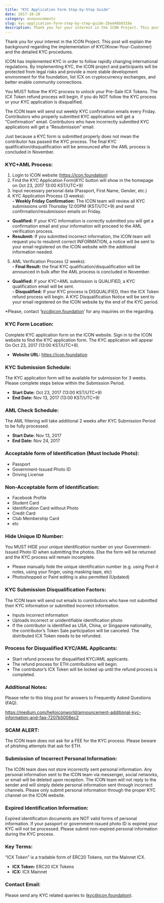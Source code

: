 ```yaml
---
title: "KYC Application Form Step-by-Step Guide"
date: 2017-10-20
category: announcements
slug: kyc-application-form-step-by-step-guide-2bed46b0319a
description: Thank you for your interest in the ICON Project. This post will explain the background regarding the implementation of KYC(Know-Your-Customer) and the detailed KYC procedures.
---
```


Thank you for your interest in the ICON Project. This post will explain the background regarding the implementation of KYC(Know-Your-Customer) and the detailed KYC procedures.

ICON has implemented KYC in order to follow rapidly changing international regulations. By implementing KYC, the ICON project and participants will be protected from legal risks and provide a more stable development environment for the foundation, list ICX on cryptocurrency exchanges, and better enable community connections.

You MUST follow the KYC process to unlock your Pre-Sale ICX Tokens. The ICX Token refund process will begin, if you do NOT follow the KYC process or your KYC application is disqualified.

The ICON team will send out weekly KYC confirmation emails every Friday. Contributors who properly submitted KYC applications will get a “Confirmation” email. Contributors who have incorrectly submitted KYC applications will get a “Resubmission” email.

Just because a KYC form is submitted properly does not mean the contributor has passed the KYC process. The final KYC qualification/disqualification will be announced after the AML process is concluded in November.

### **KYC+AML Process:**

1. Login to ICON website (<https://icon.foundation>)
2. Find the KYC Application Form(KYC button will show in the homepage on Oct 23, 2017 13:00 KST/UTC+9)
3. Input necessary personal data (Passport, First Name, Gender, etc.)
4. KYC Application Process (3 weeks):   
**- Weekly Friday Confirmation:** The ICON team will review all KYC submissions until Thursday 12:00PM (KST/UTC+9) and send confirmation/resubmission emails on Friday.  
- **Qualified:** If your KYC information is correctly submitted you will get a confirmation email and your information will proceed to the AML verification process.  
- **Resubmit:** If you submitted incorrect information, the ICON team will request you to resubmit correct INFORMATION, a notice will be sent to your email registered on the ICON website with the additional information needed.
5. AML Verification Process (2 weeks):   
**- Final Result:** the final KYC qualification/disqualification will be announced in bulk after the AML process is concluded in November.   
- **Qualified:** If your KYC+AML submission is QUALIFIED, a KYC qualification email will be sent.  
**- Disqualified:** If your KYC process is DISQUALIFIED, then the ICX Token refund process will begin. A KYC Disqualification Notice will be sent to your email registered on the ICON website by the end of the KYC period.

*Please, contact ‘kyc@icon.foundation’ for any inquiries on the regarding.

### **KYC Form Location:**

Complete KYC application form on the ICON website. Sign in to the ICON website to find the KYC application form. The KYC application will appear On Oct 23, 2017 (13:00 KST/UTC+9).

* **Website URL:** <https://icon.foundation>

### **KYC Submission Schedule:**

The KYC application form will be available for submission for 3 weeks. Please complete steps below within the Submission Period.

* **Start Date:** Oct 23, 2017 (13:00 KST/UTC+9)
* **End Date:** Nov 13, 2017 (13:00 KST/UTC+9)

### **AML Check Schedule:**

The AML filtering will take additional 2 weeks after KYC Submission Period to be fully processed.

* **Start Date:** Nov 13, 2017
* **End Date:** Nov 24, 2017

### **Acceptable form of Identification (Must Include Photo):**

* Passport
* Government-Issued Photo ID
* Driving License

### **Non-Acceptable form of Identification:**

* Facebook Profile
* Student Card
* Identification Card without Photo
* Credit Card
* Club Membership Card
* etc

### **Hide Unique ID Number:**

You MUST HIDE your unique identification number on your Government-Issued Photo ID when submitting the photos. Else the form will be returned and the KYC process will remain incomplete.

* Please manually hide the unique identification number (e.g. using Post-it notes, using your finger, using masking tape, etc)
* Photoshopped or Paint editing is also permitted (Updated)

### **KYC Submission Disqualification Factors:**

The ICON team will send out emails to contributors who have not submitted their KYC information or submitted incorrect information.

* Inputs incorrect information
* Uploads incorrect or unidentifiable identification photo
* If the contributor is identified as USA, China, or Singapore nationality, the contributor’s Token Sale participation will be canceled. The distributed ICX Token needs to be refunded.

### **Process for Disqualified KYC/AML Applicants:**

* Start refund process for disqualified KYC/AML applicants.
* The refund process for ETH contributions will begin.
* The contributor’s ICX Token will be locked up until the refund process is completed.

### **Additional Notes:**

Please refer to this blog post for answers to Frequently Asked Questions (FAQ).

<https://medium.com/helloiconworld/announcement-additional-kyc-information-and-faq-7207b5008ec2>

### **SCAM ALERT:**

The ICON team does not ask for a FEE for the KYC process. Please beware of phishing attempts that ask for ETH.

### **Submission of Incorrect Personal Information:**

The ICON team does not store incorrectly sent personal information. Any personal information sent to the ICON team via messenger, social networks, or email will be deleted upon reception. The ICON team will not reply to the sender and will simply delete personal information sent through incorrect channels. Please only submit personal information through the proper KYC channel on the ICON website.

### **Expired Identification Information:**

Expired identification documents are NOT valid forms of personal information. If your passport or government-issued photo ID is expired your KYC will not be processed. Please submit non-expired personal information during the KYC process.

### **Key Terms:**

“ICX Token” is a tradable form of ERC20 Tokens, not the Mainnet ICX.

* **ICX Token:** ERC20 ICX Tokens
* **ICX:** ICX Mainnet

### **Contact Email:**

Please send any KYC related queries to (kyc@icon.foundation).

